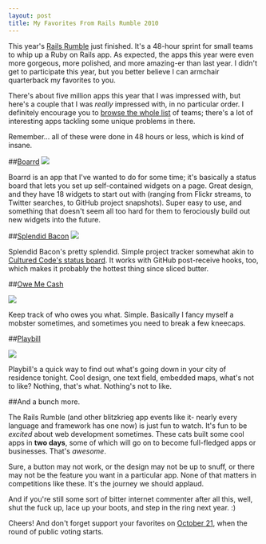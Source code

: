 ```yaml
---
layout: post
title: My Favorites From Rails Rumble 2010
---
```


This year's [Rails Rumble](http://railsrumble.com) just finished. It's a 48-hour
sprint for small teams to whip up a Ruby on Rails app. As expected, the apps
this year were even more gorgeous, more polished, and more amazing-er than last
year. I didn't get to participate this year, but you better believe I can
armchair quarterback my favorites to you.

There's about five million apps this year that I was impressed with, but here's
a couple that I was *really* impressed with, in no particular order. I
definitely encourage you to [browse the whole
list](http://railsrumble.com/teams) of teams; there's a lot of interesting apps
tackling some unique problems in there.

Remember... all of these were done in 48 hours or less, which is kind of
insane.

##[Boarrd](http://board.r10.railsrumble.com)
<a href="http://board.r10.railsrumble.com"><img src="http://cl.ly/2roZ/content" /></a>

Boarrd is an app that I've wanted to do for some time; it's basically a status
board that lets you set up self-contained widgets on a page. Great design, and
they have 18 widgets to start out with (ranging from Flickr streams, to Twitter
searches, to GitHub project snapshots). Super easy to use, and something that
doesn't seem all too hard for them to ferociously build out new widgets into
the future.

##[Splendid Bacon](http://splendidbacon.com)
<a href="http://splendidbacon.com"><img src="http://cl.ly/2re4/content"></a>

Splendid Bacon's pretty splendid. Simple project tracker somewhat akin to 
[Cultured Code's status board](http://culturedcode.com/status). It works with
GitHub post-receive hooks, too, which makes it probably the hottest thing since
sliced butter.

##[Owe Me Cash](http://omecash.r10.railsrumble.com)

<a href="http://omecash.r10.railsrumble.com"><img src="http://cl.ly/2rvs/content" /></a>

Keep track of who owes you what. Simple. Basically I fancy myself a mobster
sometimes, and sometimes you need to break a few kneecaps.

##[Playbill](http://playbill.r10.railsrumble.com)

<a href="http://playbill.r10.railsrumble.com"><img src="http://cl.ly/2rr7/content" /></a>

Playbill's a quick way to find out what's going down in your city of residence
tonight. Cool design, one text field, embedded maps, what's not to like?
Nothing, that's what. Nothing's not to like.

##And a bunch more.

The Rails Rumble (and other blitzkrieg app events like it- nearly every language
and framework has one now) is just fun to watch. It's fun to be *excited* about
web development sometimes. These cats built some cool apps in **two days**,
some of which will go on to become full-fledged apps or businesses. That's
*awesome*.

Sure, a button may not work, or the design may not be up to snuff, or there may
not be the feature you want in a particular app. None of that matters in
competitions like these. It's the journey we should applaud.

And if you're still some sort of bitter internet commenter after all this,
well, shut the fuck up, lace up your boots, and step in the ring next year. :)

Cheers! And don't forget support your favorites on [October
21](http://railsrumble.com), when the round of public voting starts.
